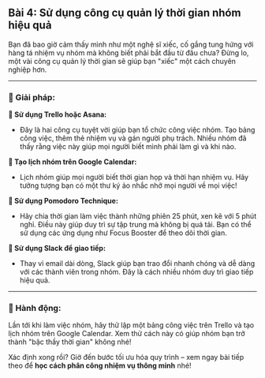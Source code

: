 ## Bài 4: Sử dụng công cụ quản lý thời gian nhóm hiệu quả

Bạn đã bao giờ cảm thấy mình như một nghệ sĩ xiếc, cố gắng tung hứng với hàng tá nhiệm vụ nhóm mà không biết phải bắt đầu từ đâu chưa? Đừng lo, một vài công cụ quản lý thời gian sẽ giúp bạn "xiếc" một cách chuyên nghiệp hơn.

---

### 📌 Giải pháp:

**🔹 Sử dụng Trello hoặc Asana:**
- Đây là hai công cụ tuyệt vời giúp bạn tổ chức công việc nhóm. Tạo bảng công việc, thêm thẻ nhiệm vụ và gán người phụ trách. Nhiều nhóm đã thấy rằng việc này giúp mọi người biết mình phải làm gì và khi nào.

**🔹 Tạo lịch nhóm trên Google Calendar:**
- Lịch nhóm giúp mọi người biết thời gian họp và thời hạn nhiệm vụ. Hãy tưởng tượng bạn có một thư ký ảo nhắc nhở mọi người về mọi việc!

**🔹 Sử dụng Pomodoro Technique:**
- Hãy chia thời gian làm việc thành những phiên 25 phút, xen kẽ với 5 phút nghỉ. Điều này giúp duy trì sự tập trung mà không bị quá tải. Bạn có thể sử dụng các ứng dụng như Focus Booster để theo dõi thời gian.

**🔹 Sử dụng Slack để giao tiếp:**
- Thay vì email dài dòng, Slack giúp bạn trao đổi nhanh chóng và dễ dàng với các thành viên trong nhóm. Đây là cách nhiều nhóm duy trì giao tiếp hiệu quả.

---

### 🚀 Hành động:

Lần tới khi làm việc nhóm, hãy thử lập một bảng công việc trên Trello và tạo lịch nhóm trên Google Calendar. Xem thử cách này có giúp nhóm bạn trở thành "bậc thầy thời gian" không nhé!

Xác định xong rồi? Giờ đến bước tối ưu hóa quy trình – xem ngay bài tiếp theo để **học cách phân công nhiệm vụ thông minh** nhé!